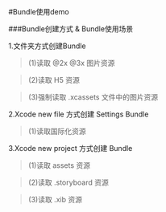 #Bundle使用demo

###Bundle创建方式 & Bundle使用场景

1.文件夹方式创建Bundle
>(1)读取 @2x @3x 图片资源

>(2)读取 H5 资源

>(3)强制读取 .xcassets 文件中的图片资源

2.Xcode new file 方式创建 Settings Bundle

>(1)读取国际化资源

3.Xcode new project 方式创建 Bundle

>(1)读取 assets 资源

>(2)读取 .storyboard 资源

>(3)读取 .xib 资源


